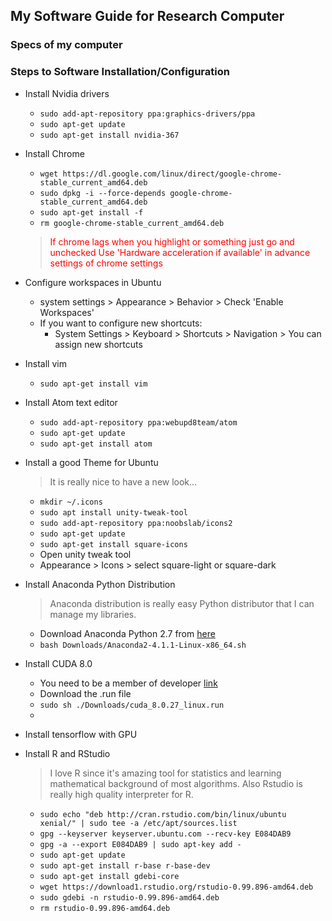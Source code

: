 ## My Software Guide for Research Computer

### Specs of my computer

<Add Specs>


### Steps to Software Installation/Configuration
- Install Nvidia drivers
  >  

  - ```sudo add-apt-repository ppa:graphics-drivers/ppa```
  - ```sudo apt-get update```
  - ```sudo apt-get install nvidia-367```

- Install Chrome
  >

  - ```wget https://dl.google.com/linux/direct/google-chrome-stable_current_amd64.deb```
  - ```sudo dpkg -i --force-depends google-chrome-stable_current_amd64.deb```
  - ```sudo apt-get install -f```
  - ```rm google-chrome-stable_current_amd64.deb```

  > <span style="color:red">If chrome lags when you highlight or something just go and unchecked Use 'Hardware acceleration if available' in advance settings of chrome settings</span>

- Configure workspaces in Ubuntu
  >

  - system settings > Appearance > Behavior > Check 'Enable Workspaces'
  - If you want to configure new shortcuts:
    - System Settings > Keyboard > Shortcuts > Navigation > You can assign new shortcuts

- Install vim
  >

  - ```sudo apt-get install vim```
- Install Atom text editor
  >

  - ```sudo add-apt-repository ppa:webupd8team/atom```
  - ```sudo apt-get update```
  - ```sudo apt-get install atom```

- Install a good Theme for Ubuntu
  > It is really nice to have a new look...

  - ```mkdir ~/.icons```
  - ```sudo apt install unity-tweak-tool```
  - ```sudo add-apt-repository ppa:noobslab/icons2```
  - ```sudo apt-get update```
  - ```sudo apt-get install square-icons```
  - Open unity tweak tool
  - Appearance > Icons > select square-light or square-dark

- Install Anaconda Python Distribution
  > Anaconda distribution is really easy Python distributor that I can manage my libraries.

  - Download Anaconda Python 2.7 from [here](https://www.continuum.io/downloads)
  - ```bash Downloads/Anaconda2-4.1.1-Linux-x86_64.sh```

- Install CUDA 8.0
  - You need to be a member of developer [link](https://developer.nvidia.com/cuda-release-candidate-download)
  - Download the .run file
  - ```sudo sh ./Downloads/cuda_8.0.27_linux.run```
  -


- Install tensorflow with GPU

- Install R and RStudio
  > I love R since it's amazing tool for statistics and learning mathematical background of most algorithms. Also Rstudio is really high quality interpreter for R.

  - ```sudo echo "deb http://cran.rstudio.com/bin/linux/ubuntu xenial/" | sudo tee -a /etc/apt/sources.list```
  - ```gpg --keyserver keyserver.ubuntu.com --recv-key E084DAB9```
  - ```gpg -a --export E084DAB9 | sudo apt-key add -```
  - ```sudo apt-get update```
  - ```sudo apt-get install r-base r-base-dev```
  - ```sudo apt-get install gdebi-core```
  - ```wget https://download1.rstudio.org/rstudio-0.99.896-amd64.deb```
  - ```sudo gdebi -n rstudio-0.99.896-amd64.deb```
  - ```rm rstudio-0.99.896-amd64.deb```
